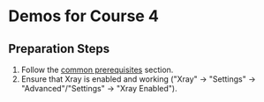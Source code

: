 # Demos for Course 4

## Preparation Steps

1. Follow the [common prerequisites](../../../README.md#common-prerequisites) section.
2. Ensure that Xray is enabled and working ("Xray" -> "Settings" -> "Advanced"/"Settings" -> "Xray Enabled").
